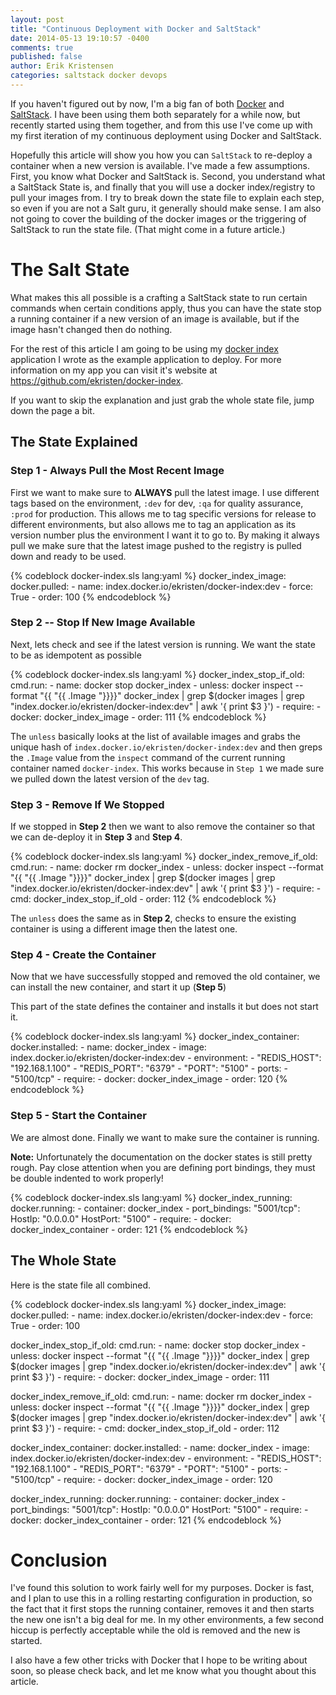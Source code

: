 ```yaml
---
layout: post
title: "Continuous Deployment with Docker and SaltStack"
date: 2014-05-13 19:10:57 -0400
comments: true
published: false
author: Erik Kristensen
categories: saltstack docker devops
---
```


If you haven't figured out by now, I'm a big fan of both [Docker](http://www.docker.io) and [SaltStack](http://www.saltstack.com). I have been using them both separately for a while now, but recently started using them together, and from this use I've come up with my first iteration of my continuous deployment using Docker and SaltStack.

Hopefully this article will show you how you can `SaltStack` to re-deploy a container when a new version is available. I've made a few assumptions. First, you know what Docker and SaltStack is. Second, you understand what a SaltStack State is, and finally that you will use a docker index/registry to pull your images from. I try to break down the state file to explain each step, so even if you are not a Salt guru, it generally should make sense. I am also not going to cover the building of the docker images or the triggering of SaltStack to run the state file. (That might come in a future article.)

<!-- more -->

# The Salt State
What makes this all possible is a crafting a SaltStack state to run certain commands when certain conditions apply, thus you can have the state stop a running container if a new version of an image is available, but if the image hasn't changed then do nothing.

For the rest of this article I am going to be using my [docker index](https://github.com/ekristen/docker-index) application I wrote as the example application to deploy. For more information on my app you can visit it's website at https://github.com/ekristen/docker-index. 

If you want to skip the explanation and just grab the whole state file, jump down the page a bit.

## The State Explained

### Step 1 - Always Pull the Most Recent Image
First we want to make sure to **ALWAYS** pull the latest image. I use different tags based on the environment, `:dev` for dev, `:qa` for quality assurance, `:prod` for production. This allows me to tag specific versions for release to different environments, but also allows me to tag an application as its version number plus the environment I want it to go to. By making it always pull we make sure that the latest image pushed to the registry is pulled down and ready to be used.

{% codeblock docker-index.sls lang:yaml %}
docker_index_image:
  docker.pulled:
    - name: index.docker.io/ekristen/docker-index:dev
    - force: True
    - order: 100
{% endcodeblock %}

### Step 2 -- Stop If New Image Available
Next, lets check and see if the latest version is running. We want the state to be as idempotent as possible

{% codeblock docker-index.sls lang:yaml %}
docker_index_stop_if_old:
  cmd.run:
    - name: docker stop docker_index
    - unless: docker inspect --format "{{ "{{ .Image "}}}}" docker_index | grep $(docker images | grep "index.docker.io/ekristen/docker-index:dev" | awk '{ print $3 }')
    - require:
      - docker: docker_index_image
    - order: 111
{% endcodeblock %}

The `unless` basically looks at the list of available images and grabs the unique hash of `index.docker.io/ekristen/docker-index:dev` and then greps the `.Image` value from the `inspect` command of the current running container named `docker-index`. This works because in `Step 1` we made sure we pulled down the latest version of the `dev` tag.

### Step 3 - Remove If We Stopped
If we stopped in **Step 2** then we want to also remove the container so that we can de-deploy it in **Step 3** and **Step 4**.

{% codeblock docker-index.sls lang:yaml %}
docker_index_remove_if_old:
  cmd.run:
    - name: docker rm docker_index
    - unless: docker inspect --format "{{ "{{ .Image "}}}}" docker_index | grep $(docker images | grep "index.docker.io/ekristen/docker-index:dev" | awk '{ print $3 }')
    - require:
      - cmd: docker_index_stop_if_old
    - order: 112
{% endcodeblock %}

The `unless` does the same as in **Step 2**, checks to ensure the existing container is using a different image then the latest one.

### Step 4 - Create the Container
Now that we have successfully stopped and removed the old container, we can install the new container, and start it up (**Step 5**)

This part of the state defines the container and installs it but does not start it. 

{% codeblock docker-index.sls lang:yaml %}
docker_index_container:
  docker.installed:
    - name: docker_index
    - image: index.docker.io/ekristen/docker-index:dev
    - environment:
      - "REDIS_HOST": "192.168.1.100"
      - "REDIS_PORT": "6379"
      - "PORT": "5100"
    - ports:
      - "5100/tcp"
    - require:
      - docker: docker_index_image
    - order: 120
{% endcodeblock %}

### Step 5 - Start the Container
We are almost done. Finally we want to make sure the container is running.

**Note:** Unfortunately the documentation on the docker states is still pretty rough. Pay close attention when you are defining port bindings, they must be double indented to work properly!

{% codeblock docker-index.sls lang:yaml %}
docker_index_running:
  docker.running:
    - container: docker_index
    - port_bindings:
        "5001/tcp":
            HostIp: "0.0.0.0"
            HostPort: "5100"
    - require:
      - docker: docker_index_container
    - order: 121
{% endcodeblock %}


## The Whole State
Here is the state file all combined.

{% codeblock docker-index.sls lang:yaml %}
docker_index_image:
  docker.pulled:
    - name: index.docker.io/ekristen/docker-index:dev
    - force: True
    - order: 100

docker_index_stop_if_old:
  cmd.run:
    - name: docker stop docker_index
    - unless: docker inspect --format "{{ "{{ .Image "}}}}" docker_index | grep $(docker images | grep "index.docker.io/ekristen/docker-index:dev" | awk '{ print $3 }')
    - require:
      - docker: docker_index_image
    - order: 111

docker_index_remove_if_old:
  cmd.run:
    - name: docker rm docker_index
    - unless: docker inspect --format "{{ "{{ .Image "}}}}" docker_index | grep $(docker images | grep "index.docker.io/ekristen/docker-index:dev" | awk '{ print $3 }')
    - require:
      - cmd: docker_index_stop_if_old
    - order: 112

docker_index_container:
  docker.installed:
    - name: docker_index
    - image: index.docker.io/ekristen/docker-index:dev
    - environment:
      - "REDIS_HOST": "192.168.1.100"
      - "REDIS_PORT": "6379"
      - "PORT": "5100"
    - ports:
      - "5100/tcp"
    - require:
      - docker: docker_index_image
    - order: 120

docker_index_running:
  docker.running:
    - container: docker_index
    - port_bindings:
        "5001/tcp":
            HostIp: "0.0.0.0"
            HostPort: "5100"
    - require:
      - docker: docker_index_container
    - order: 121
{% endcodeblock %}


# Conclusion
I've found this solution to work fairly well for my purposes. Docker is fast, and I plan to use this in a rolling restarting configuration in production, so the fact that it first stops the running container, removes it and then starts the new one isn't a big deal for me. In my other environments, a few second hiccup is perfectly acceptable while the old is removed and the new is started. 

I also have a few other tricks with Docker that I hope to be writing about soon, so please check back, and let me know what you thought about this article.
